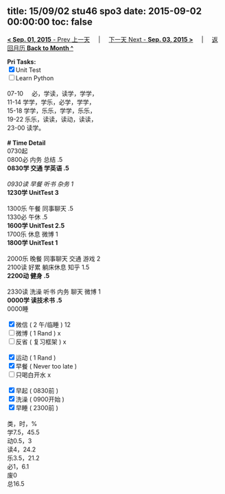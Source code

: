 title: 15/09/02 stu46 spo3
date: 2015-09-02 00:00:00
toc: false
---
[**< Sep. 01, 2015** - Prev 上一天](/lifelogs/2015/09/d01.html) &nbsp; &nbsp; | &nbsp; &nbsp; [下一天 Next - **Sep. 03, 2015 >**](/lifelogs/2015/09/d03.html) &nbsp; &nbsp; |  &nbsp; &nbsp; [返回月历 **Back to Month ^**](/lifelogs/2015/09/index.html)
<br/><div><strong>Pri Tasks:</strong></div><div><div><input checked="true" type="checkbox"/>Unit Test</div></div><div><input type="checkbox"/>Learn Python</div><div><br/></div><div>07-10     必，学读，读学，学学，</div><div>11-14 学学，学乐，必学，学学，</div><div>15-18 学学，乐乐，学学，乐乐，</div><div>19-22 乐乐，读读，读动，读读，</div><div>23-00 读学。</div><div><br/></div><div><b># Time Detail</b></div><div>0730起</div><div>0800必 内务 总结 .5</div><div><b>0830学 交通 学英语 .5</b></div><div><b><br/></b></div><div><i>0930读 早餐 听书 杂务 1</i></div><div><strong>1230学 UnitTest 3</strong></div><div><br clear="none"/></div><div>1300乐 午餐 同事聊天 .5</div><div>1330必 午休 .5</div><div><strong>1600学 UnitTest 2</strong><strong>.5</strong></div><div>1700乐 休息 微博 1</div><div><b>1800学 UnitTest 1</b></div><div><br/></div><div>2000乐 晚餐 同事聊天 交通 游戏 2</div><div>2100读 好累 躺床休息 知乎 1.5</div><div><b>2200动 健身 .5</b></div><div><b><br/></b></div><div>2330读 洗澡 听书 内务 聊天 微博 1</div><div><b>0000学 读技术书 .5</b></div><div>0000睡</div><div><br/></div><div><input checked="true" type="checkbox"/>微信 ( 2 午/临睡 ) 12</div><div><input type="checkbox"/>微博 ( 1 Rand ) x</div><div><input type="checkbox"/>反省 ( 复习框架 ) x</div><div><br/></div><div><div><input checked="true" type="checkbox"/>运动 ( 1 Rand ) </div><div><input checked="true" type="checkbox"/>早餐 ( Never too late ) </div></div><div><input type="checkbox"/>只喝白开水 x</div><div><br/></div><div><input checked="true" type="checkbox"/>早起 ( 0830前 ) </div><div><input checked="true" type="checkbox"/>洗澡 ( 0900开始 ) <br/></div><div><input checked="true" type="checkbox"/>早睡 ( 2300前 ) </div><div><br clear="none"/></div><div>类，时，%<br clear="none"/>学7.5，45.5<br clear="none"/>动0.5，3</div><div>读4，24.2</div><div>乐3.5，21.2</div><div>必1，6.1</div><div>废0</div><div>总16.5</div>
